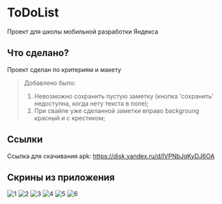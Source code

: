 # ToDoList

Проект для школы мобильной разработки Яндекса

## Что сделано?

Проект сделан по критериям и макету
>Добавлено было:
>1. Невозможно сохранить пустую заметку (кнопка 'сохранить' недоступна, когда нету текста в поле);
>2. При свайпе уже сделанной заметки вправо backgroung красный и с крестиком;

## Ссылки

Ссылка для скачивания apk: https://disk.yandex.ru/d/IVPNbJqKyDJ6OA

## Скрины из приложения
![1](https://downloader.disk.yandex.ru/preview/9e1a975c69f8c5c449ad581b13e6785658b8eb9094b198921480b4df584200a0/648b98df/qusGiosQuCmqWv9N_SP0hk6XaktfWWdvtf_JwZhIBT4ATAYSw9MxVAvFsFTLXKBPGKlapmnA0ZcSL80grEVp8Q%3D%3D?uid=0&filename=1.jpg&disposition=inline&hash=&limit=0&content_type=image%2Fjpeg&owner_uid=0&tknv=v2&size=2048x2048)
![2](https://downloader.disk.yandex.ru/preview/66466c0ac30c1b983869ef35a437a7873446cfbf6f9a7522e992037824168cca/648b9907/eD6BfXqaqYuvTc2-32mOfKs02GFV10ofYTciqg3CdJ-5KAEeZ6PnEEWbOrnCxlW-s7cP9gNY1CEaXdhibduVMA%3D%3D?uid=0&filename=2.jpg&disposition=inline&hash=&limit=0&content_type=image%2Fjpeg&owner_uid=0&tknv=v2&size=2048x2048)
![3](https://downloader.disk.yandex.ru/preview/7ad9c12c3ae691bc948ba8fc203ea64c794a832dded9ae1a4de7c3249dfc3b42/648b98b3/07vDvRdiGK_Umqb7K0OKYas02GFV10ofYTciqg3CdJ-yMHWQaKaSNVLIpNZrHaUE33jMQBcAju-9PJh_PPlWWg%3D%3D?uid=0&filename=3.jpg&disposition=inline&hash=&limit=0&content_type=image%2Fjpeg&owner_uid=0&tknv=v2&size=2048x2048)
![4](https://downloader.disk.yandex.ru/preview/5f73dc8a3aebabe1ae5b9e62b05690ba74059362f2e1d5dddd60d608314cc5e7/648b991c/P3ReepbGdJVcT0OtClNqgnab7LafuJGD41SA5tKzvEi6FunNdYW2rl-Q8lrMyPIiPUZv65Q0aBs7BQMWngW4ww%3D%3D?uid=0&filename=4.jpg&disposition=inline&hash=&limit=0&content_type=image%2Fjpeg&owner_uid=0&tknv=v2&size=2048x2048)
![5](https://downloader.disk.yandex.ru/preview/74b48f693dc052efd15dbc9530091c4a4f7b3426e84a7e67c307bdfd24b93ae7/648b9958/S8LFtDL_BVVx-0LfPJ_eYqs02GFV10ofYTciqg3CdJ_ebKO8bkJPfd7urczB4cdEZJXiOGJtaP0dl4-OdtGr5A%3D%3D?uid=0&filename=5.jpg&disposition=inline&hash=&limit=0&content_type=image%2Fjpeg&owner_uid=0&tknv=v2&size=2048x2048)
![6](https://downloader.disk.yandex.ru/preview/fbdfa2e5a76e0754052cee42b23e45a8ecd77a704a83d4a16aed25646ff59dbc/648b99ab/PIHCRTDizrCkycxQ0ALIsqs02GFV10ofYTciqg3CdJ_K-RoK6HI-IhbvRj-VsbzuEg8ivXYjhnnHtYAx7Ol6mA%3D%3D?uid=0&filename=6.jpg&disposition=inline&hash=&limit=0&content_type=image%2Fjpeg&owner_uid=0&tknv=v2&size=2048x2048)

